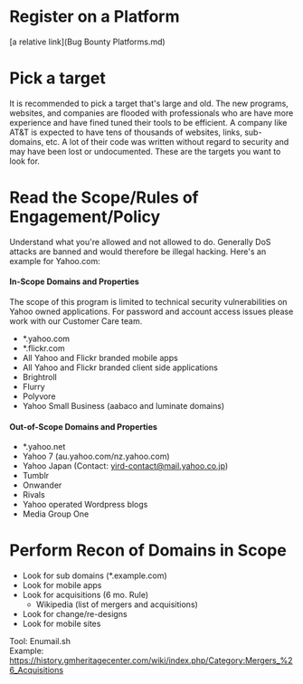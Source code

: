 # Register on a Platform
[a relative link](Bug Bounty Platforms.md)

# Pick a target
It is recommended to pick a target that's large and old. The new programs, websites, and companies are flooded with professionals who are have more experience and have fined tuned their tools to be efficient. A company like AT&T is expected to have tens of thousands of websites, links, sub-domains, etc. A lot of their code was written without regard to security and may have been lost or undocumented. These are the targets you want to look for. 

# Read the Scope/Rules of Engagement/Policy
Understand what you're allowed and not allowed to do. Generally DoS attacks are banned and would therefore be illegal hacking. Here's an example for Yahoo.com:

#### In-Scope Domains and Properties
The scope of this program is limited to technical security vulnerabilities on Yahoo owned applications. For password and account access issues please work with our Customer Care team. 
- *.yahoo.com
- *.flickr.com
- All Yahoo and Flickr branded mobile apps
- All Yahoo and Flickr branded client side applications
- Brightroll
- Flurry
- Polyvore
- Yahoo Small Business (aabaco and luminate domains)
#### Out-of-Scope Domains and Properties
- *.yahoo.net
- Yahoo 7 (au.yahoo.com/nz.yahoo.com)
- Yahoo Japan (Contact: yird-contact@mail.yahoo.co.jp)
- Tumblr
- Onwander
- Rivals
- Yahoo operated Wordpress blogs
- Media Group One

# Perform Recon of Domains in Scope

- Look for sub domains (*.example.com)
- Look for mobile apps
- Look for acquisitions (6 mo. Rule)
  - Wikipedia (list of mergers and acquisitions)
- Look for change/re-designs
- Look for mobile sites

Tool: Enumail.sh  <br />
Example: https://history.gmheritagecenter.com/wiki/index.php/Category:Mergers_%26_Acquisitions
